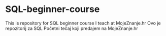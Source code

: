 # SQL-beginner-course
This is repository for SQL beginner course I teach at MojeZnanje.hr
Ovo je repozitorij za SQL Početni tečaj koji predajem na MojeZnanje.hr
